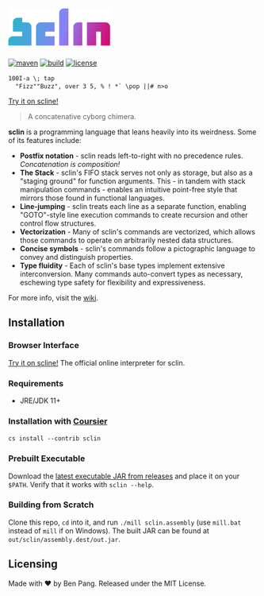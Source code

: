 # ![sclin](./logo.svg)

[![maven](https://img.shields.io/maven-central/v/io.github.molarmanful/sclin_3?style=flat-square)](https://central.sonatype.dev/artifact/io.github.molarmanful/sclin_3)
[![build](https://img.shields.io/github/actions/workflow/status/molarmanful/sclin/release.yml?style=flat-square)](https://github.com/molarmanful/sclin/actions)
[![license](https://img.shields.io/github/license/molarmanful/sclin?style=flat-square)](./LICENSE)

```
100I-a \; tap
  "Fizz""Buzz", over 3 5, % ! *` \pop ||# n>o
```

[Try it on scline!](https://scline.fly.dev/##H4sIAAY3AWUCAzM0MPS0S1SIsVYoSSzgUlBQcsusqlJScioFkjoK.WWpRQrGCqY6CqoKigpaCQoppQUKMQX5BQo1ygp5dvkAKdsWfD4AAAA#)

> A concatenative cyborg chimera.

**sclin** is a programming language that leans heavily into its weirdness. Some of its features include:

- **Postfix notation** - sclin reads left-to-right with no precedence rules. *Concatenation is composition!*
- **The Stack** - sclin's FIFO stack serves not only as storage, but also as a "staging ground" for function arguments. This - in tandem with stack manipulation commands - enables an intuitive point-free style that mirrors those found in functional languages.
- **Line-jumping** - sclin treats each line as a separate function, enabling "GOTO"-style line execution commands to create recursion and other control flow structures.
- **Vectorization** - Many of sclin's commands are vectorized, which allows those commands to operate on arbitrarily nested data structures.
- **Concise symbols** - sclin's commands follow a pictographic language to convey and distinguish properties.
- **Type fluidity** - Each of sclin's base types implement extensive interconversion. Many commands auto-convert types as necessary, eschewing type safety for flexibility and expressiveness.

For more info, visit the [wiki](https://github.com/molarmanful/sclin/wiki).

## Installation

### Browser Interface

[Try it on scline!](https://scline.fly.dev) The official online interpreter for sclin.

### Requirements

- JRE/JDK 11+

### Installation with [Coursier](https://get-coursier.io)

```
cs install --contrib sclin
```

### Prebuilt Executable

Download the [latest executable JAR from releases](https://github.com/molarmanful/sclin/releases) and place it on your `$PATH`. Verify that it works with `sclin --help`.

### Building from Scratch

Clone this repo, `cd` into it, and run `./mill sclin.assembly` (use `mill.bat` instead of `mill` if on Windows). The built JAR can be found at `out/sclin/assembly.dest/out.jar`.

## Licensing

Made with ♥ by Ben Pang. Released under the MIT License.